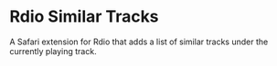 # Rdio Similar Tracks

A Safari extension for Rdio that adds a list of similar tracks under the currently playing track.